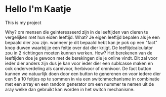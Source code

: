 # Hello I'm Kaatje

This is my project

Why?
om mensen die geinteresseerd zijn in de leeftijden van dieren te vergelijken met hun eiden leeftijd.
What?
Je eigen leeftijd bepalen als je een bepaald dier zou zijn. wanneer je dit bepaald hebt kan je pok op een "fact" knop duwen waarbij je een feitje over dat dier krijgt. De leeftijdcalculator zou in 2 richtingen moeten kunnen werken.
How?
Het berekenen van de leeftijden doe je gewoon met de berekingen die je online vindt. Dit zal voor ieder dier anders zijn dus je kan voor ieder dier een sublcasse maken en ook onderverdeling als carnivoor, herbivoor of omnivoor. 
De fact button kunnen we natuurlijk doen door een button te generenen en voor iedere dier een 5 a 10 feitjes op te sommen in via een switchmechanisme in combinatie met een array en een random generator om een nummer te nemen uit de aray welke dan gebruikt kan worden in het switch mechanisme. 
